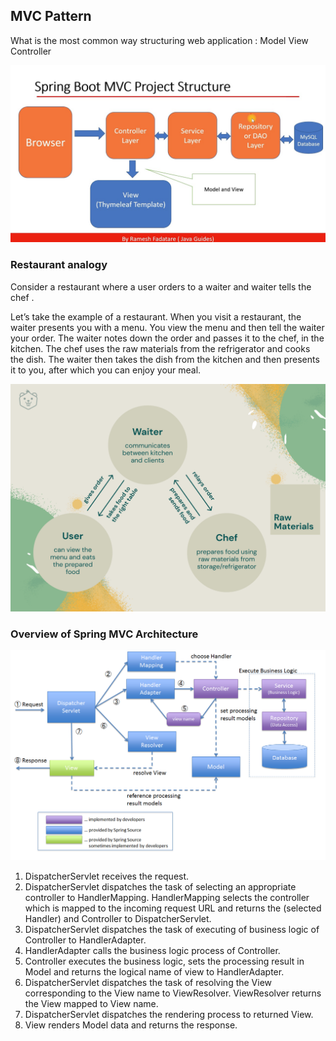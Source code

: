 ## MVC Pattern

What is the most common way structuring web application : Model View Controller

![img_11.png](img_11.png)

### Restaurant analogy
Consider a restaurant where a user orders to a waiter and waiter tells the chef .

Let’s take the example of a restaurant.
When you visit a restaurant, the waiter presents you with a menu. You view the menu and then tell the waiter your order. 
The waiter notes down the order and passes it to the chef, in the kitchen. 
The chef uses the raw materials from the refrigerator and cooks the dish. 
The waiter then takes the dish from the kitchen and then presents it to you, after which you can enjoy your meal.

![img_13.png](img_13.png)



### Overview of Spring MVC Architecture

![img_12.png](img_12.png)

1. DispatcherServlet receives the request.
2. DispatcherServlet dispatches the task of selecting an appropriate controller to HandlerMapping. HandlerMapping selects the controller which is mapped to the incoming request URL and returns the (selected Handler) and Controller to DispatcherServlet.
3. DispatcherServlet dispatches the task of executing of business logic of Controller to HandlerAdapter.
4. HandlerAdapter calls the business logic process of Controller.
5. Controller executes the business logic, sets the processing result in Model and returns the logical name of view to HandlerAdapter.
6. DispatcherServlet dispatches the task of resolving the View corresponding to the View name to ViewResolver. ViewResolver returns the View mapped to View name.
7. DispatcherServlet dispatches the rendering process to returned View.
8. View renders Model data and returns the response.




